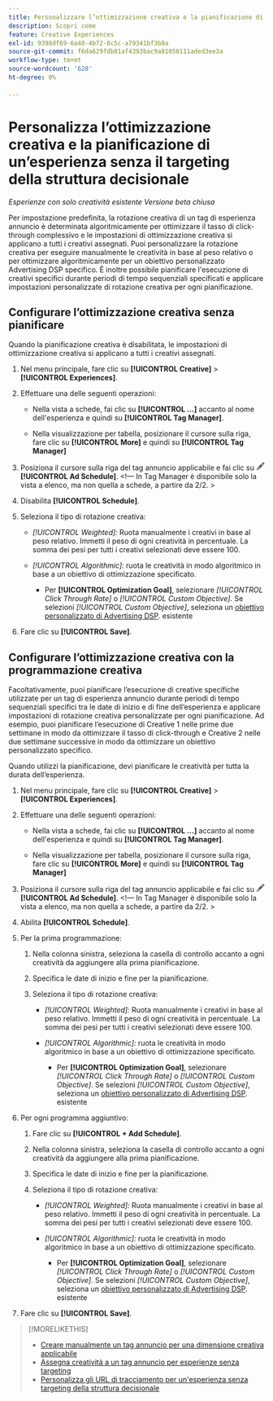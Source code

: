 ```yaml
---
title: Personalizzare l’ottimizzazione creativa e la pianificazione di un’esperienza
description: Scopri come
feature: Creative Experiences
exl-id: 9398df69-6a48-4b72-8c5c-a79341bf3b8a
source-git-commit: f6da629fdb81af4393bac9a81050111aded3ee3a
workflow-type: tm+mt
source-wordcount: '628'
ht-degree: 0%

---
```


# Personalizza l’ottimizzazione creativa e la pianificazione di un’esperienza senza il targeting della struttura decisionale

*Esperienze con solo creatività esistente*
*Versione beta chiusa*

Per impostazione predefinita, la rotazione creativa di un tag di esperienza annuncio è determinata algoritmicamente per ottimizzare il tasso di click-through complessivo e le impostazioni di ottimizzazione creativa si applicano a tutti i creativi assegnati. Puoi personalizzare la rotazione creativa per eseguire manualmente le creatività in base al peso relativo o per ottimizzare algoritmicamente per un obiettivo personalizzato Advertising DSP specifico. <!-- verify --> È inoltre possibile pianificare l&#39;esecuzione di creativi specifici durante periodi di tempo sequenziali specificati e applicare impostazioni personalizzate di rotazione creativa per ogni pianificazione.

## Configurare l’ottimizzazione creativa senza pianificare

Quando la pianificazione creativa è disabilitata, le impostazioni di ottimizzazione creativa si applicano a tutti i creativi assegnati.

1. Nel menu principale, fare clic su **[!UICONTROL Creative]** > **[!UICONTROL Experiences]**.

1. Effettuare una delle seguenti operazioni:

   * Nella vista a schede, fai clic su **[!UICONTROL ...]** accanto al nome dell&#39;esperienza e quindi su **[!UICONTROL Tag Manager]**.

   * Nella visualizzazione per tabella, posizionare il cursore sulla riga, fare clic su **[!UICONTROL More]** e quindi su **[!UICONTROL Tag Manager]**

1. Posiziona il cursore sulla riga del tag annuncio applicabile e fai clic su ![Pianificazione annuncio](/help/creative/assets/edit-gray.png "Modifica URL di tracciamento") **[!UICONTROL Ad Schedule]**. <!-- For targeted experiences, this is "Edit Schedules" -->&lt;!— In Tag Manager è disponibile solo la vista a elenco, ma non quella a schede, a partire da 2/2. >

1. Disabilita **[!UICONTROL Schedule]**.

1. Seleziona il tipo di rotazione creativa:

   * *[!UICONTROL Weighted]:* Ruota manualmente i creativi in base al peso relativo. Immetti il peso di ogni creatività in percentuale. La somma dei pesi per tutti i creativi selezionati deve essere 100.

   * *[!UICONTROL Algorithmic]:* ruota le creatività in modo algoritmico in base a un obiettivo di ottimizzazione specificato.

      * Per **[!UICONTROL Optimization Goal]**, selezionare *[!UICONTROL Click Through Rate]* o *[!UICONTROL Custom Objective]*.  Se selezioni *[!UICONTROL Custom Objective]*, seleziona un [obiettivo personalizzato di Advertising DSP](/help/dsp/optimization/custom-goal.md).<!-- Verify --> esistente

1. Fare clic su **[!UICONTROL Save]**.

## Configurare l’ottimizzazione creativa con la programmazione creativa

Facoltativamente, puoi pianificare l’esecuzione di creative specifiche utilizzate per un tag di esperienza annuncio durante periodi di tempo sequenziali specifici tra le date di inizio e di fine dell’esperienza e applicare impostazioni di rotazione creativa personalizzate per ogni pianificazione. Ad esempio, puoi pianificare l’esecuzione di Creative 1 nelle prime due settimane in modo da ottimizzare il tasso di click-through e Creative 2 nelle due settimane successive in modo da ottimizzare un obiettivo personalizzato specifico.

Quando utilizzi la pianificazione, devi pianificare le creatività per tutta la durata dell’esperienza.

1. Nel menu principale, fare clic su **[!UICONTROL Creative]** > **[!UICONTROL Experiences]**.

1. Effettuare una delle seguenti operazioni:

   * Nella vista a schede, fai clic su **[!UICONTROL ...]** accanto al nome dell&#39;esperienza e quindi su **[!UICONTROL Tag Manager]**.

   * Nella visualizzazione per tabella, posizionare il cursore sulla riga, fare clic su **[!UICONTROL More]** e quindi su **[!UICONTROL Tag Manager]**

1. Posiziona il cursore sulla riga del tag annuncio applicabile e fai clic su ![Pianificazione annuncio](/help/creative/assets/edit-gray.png "Modifica URL di tracciamento") **[!UICONTROL Ad Schedule]**. <!-- For targeted experiences, this is "Edit Schedules" -->&lt;!— In Tag Manager è disponibile solo la vista a elenco, ma non quella a schede, a partire da 2/2. >

1. Abilita **[!UICONTROL Schedule]**.

1. Per la prima programmazione:

   1. Nella colonna sinistra, seleziona la casella di controllo accanto a ogni creatività da aggiungere alla prima pianificazione.

   1. Specifica le date di inizio e fine per la pianificazione.

   1. Seleziona il tipo di rotazione creativa:

      * *[!UICONTROL Weighted]:* Ruota manualmente i creativi in base al peso relativo. Immetti il peso di ogni creatività in percentuale. La somma dei pesi per tutti i creativi selezionati deve essere 100.

      * *[!UICONTROL Algorithmic]:* ruota le creatività in modo algoritmico in base a un obiettivo di ottimizzazione specificato.

         * Per **[!UICONTROL Optimization Goal]**, selezionare *[!UICONTROL Click Through Rate]* o *[!UICONTROL Custom Objective]*.  Se selezioni *[!UICONTROL Custom Objective]*, seleziona un [obiettivo personalizzato di Advertising DSP](/help/dsp/optimization/custom-goal.md).<!-- Verify --> esistente

1. Per ogni programma aggiuntivo:

   1. Fare clic su **[!UICONTROL + Add Schedule]**.

   1. Nella colonna sinistra, seleziona la casella di controllo accanto a ogni creatività da aggiungere alla prima pianificazione.

   1. Specifica le date di inizio e fine per la pianificazione.

   1. Seleziona il tipo di rotazione creativa:

      * *[!UICONTROL Weighted]:* Ruota manualmente i creativi in base al peso relativo. Immetti il peso di ogni creatività in percentuale. La somma dei pesi per tutti i creativi selezionati deve essere 100.

      * *[!UICONTROL Algorithmic]:* ruota le creatività in modo algoritmico in base a un obiettivo di ottimizzazione specificato.

         * Per **[!UICONTROL Optimization Goal]**, selezionare *[!UICONTROL Click Through Rate]* o *[!UICONTROL Custom Objective]*.  Se selezioni *[!UICONTROL Custom Objective]*, seleziona un [obiettivo personalizzato di Advertising DSP](/help/dsp/optimization/custom-goal.md).<!-- Verify --> esistente

1. Fare clic su **[!UICONTROL Save]**.

>[!MORELIKETHIS]
>
>* [Creare manualmente un tag annuncio per una dimensione creativa applicabile](/help/creative/experiences/experience-tag-create-manually.md)
>* [Assegna creatività a un tag annuncio per esperienze senza targeting](experience-tag-assign-creatives.md)
>* [Personalizza gli URL di tracciamento per un&#39;esperienza senza targeting della struttura decisionale](experience-tracking-urls-no-targeting.md)
